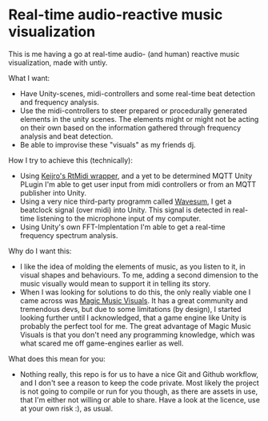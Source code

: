 # Real-time audio-reactive music visualization
This is me having a go at real-time audio- (and human) reactive music visualization, made with untiy.

What I want: 
- Have Unity-scenes, midi-controllers and some real-time beat detection and frequency analysis.
- Use the midi-controllers to steer prepared or procedurally generated elements in the unity scenes. The elements might or might not be acting on their own based on the information gathered through frequency analysis and beat detection.
- Be able to improvise these "visuals" as my friends dj.

How I try to achieve this (technically):
- Using [Keijro's RtMidi wrapper](https://github.com/keijiro/jp.keijiro.rtmidi), and a yet to be determined MQTT Unity PLugin I'm able to get user input from midi controllers or from an MQTT publisher into Unity.
- Using a very nice third-party programm called [Wavesum](http://wavesum.net/products.html), I get a beatclock signal (over midi) into Unity. This signal is detected in real-time listening to the microphone input of my computer.
- Using Unity's own FFT-Implentation I'm able to get a real-time frequency spectrum analysis.

Why do I want this:
- I like the idea of molding the elements of music, as you listen to it, in visual shapes and behaviours. To me, adding a second dimension to the music visually would mean to support it in telling its story.
- When I was looking for solutions to do this, the only really viable one I came across was [Magic Music Visuals](https://magicmusicvisuals.com/). It has a great community and tremendous devs, but due to some limitations (by design), I started looking further until I acknowledged, that a game engine like Unity is probably the perfect tool for me. The great advantage of Magic Music Visuals is that you don't need any programming knowledge, which was what scared me off game-engines earlier as well.

What does this mean for you:
- Nothing really, this repo is for us to have a nice Git and Github workflow, and I don't see a reason to keep the code private. Most likely the project is not going to compile or run for you though, as there are assets in use, that I'm either not willing or able to share. Have a look at the licence, use at your own risk :), as usual.
